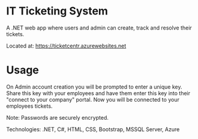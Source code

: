 # IT Ticketing System

A .NET web app where users and admin can create, track and resolve their tickets.

Located at: https://ticketcentr.azurewebsites.net

# Usage

On Admin account creation you will be prompted to enter a unique key. Share this key with your employees and have them enter this key into their "connect to your company" portal. Now you will be connected to your employees tickets.

Note: Passwords are securely encrypted.

Technologies: .NET, C#, HTML, CSS, Bootstrap, MSSQL Server, Azure
